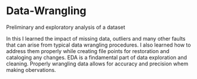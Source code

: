 # Data-Wrangling
Preliminary and exploratory analysis of a dataset

In this I learned the impact of missing data, outliers and many other faults that can arise from typical data wrangling procedures. I also learned how to address them properly while creating file points for restoration and cataloging any changes. EDA is a findamental part of data exploration and cleaning. Properly wrangling data allows for accuracy and precision whem making obervations. 
